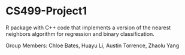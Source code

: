 # CS499-Project1

R package with C++ code that implements a version of the nearest neighbors algorithm for regression and binary classification. 

Group Members: Chloe Bates, Huayu Li, Austin Torrence, Zhaolu Yang